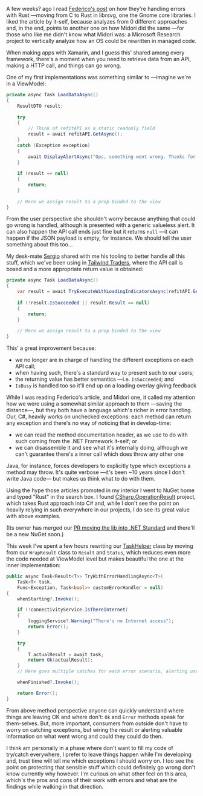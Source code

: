 A few weeks? ago I read [Federico's post](https://people.gnome.org/~federico/blog/propagating-errors.html) on how they're handling errors with Rust —moving from C to Rust in librsvg, one the Gnome core libraries. I liked the article by it-self, because analyzes from 0 different approaches and, in the end, points to another one on how Midori did the same —for those who like me didn't know what Midori was: a Microsoft Research project to vertically analyze how an OS could be rewritten in managed code.

When making apps with Xamarin, and I guess this' shared among every framework, there's a moment when you need to retrieve data from an API, making a HTTP call, and things can go wrong.

One of my first implementations was something similar to —imagine we're in a ViewModel:

```c#
private async Task LoadDataAsync()
{
	ResultDTO result;
	
	try
	{
		// Think of refitAPI as a static readonly field
    	result = await refitAPI.GetAsync();
    }
    catch (Exception exception)
    {
        await DisplayAlertAsync("Ops, something went wrong. Thanks for your patience.");
    }
    
    if (result == null)
    {
        return;
    }
    
    // Here we assign result to a prop binded to the view
}
```

From the user perspective she shouldn't worry because anything that could go wrong is handled, although is presented with a generic valueless alert. It can also happen the API call ends just fine but it returns `null` —it can happen if the JSON payload is empty, for instance. We should tell the user something about this too...

My desk-mate [Sergio](https://twitter.com/sescaladab) shared with me his tooling to better handle all this stuff, which we've been using in [Tailwind Traders](https://github.com/Microsoft/TailwindTraders-Mobile), where the API call is boxed and a more appropriate return value is obtained:

```c#
private async Task LoadDataAsync()
{
	var result = await TryExecuteWithLoadingIndicatorsAsync(refitAPI.GetAsync);
    
    if (!result.IsSucceeded || result.Result == null)
    {
        return;
    }
    
    // Here we assign result to a prop binded to the view
}
```

This' a great improvement because:

- we no longer are in charge of handling the different exceptions on each API call;
- when having such, there's a standard way to present such to our users;
- the returning value has better semantics —i.e. `IsSucceeded`; and
- `IsBusy` is handled too so it'll end up on a loading overlay giving feedback

While I was reading Federico's article, and Midori one, it called my attention how we were using a somewhat similar approach to them —saving the distance—, but they both have a language which's richer in error handling. Our, C#, heavily works on unchecked exceptions: each method can return any exception and there's no way of noticing that in develop-time:

- we can read the method documentation header, as we use to do with such coming from the .NET Framework it-self; or
- we can disassemble it and see what it's internally doing, although we can't guarantee there's a inner call which does throw any other one

Java, for instance, forces developers to explicitly type which exceptions a method may throw. It's quite verbose —it's been ~10 years since I don't write Java code— but makes us think what to do with them.

Using the hype those articles promoted in my interior I went to NuGet home and typed "Rust" in the search box. I found [CSharp.OperationResult](https://www.nuget.org/packages/CSharp.OperationResult) project, which takes Rust approach into C# and, while I don't see the point on heavily relying in such everywhere in our projects, I do see its great value with above examples.

(Its owner has merged our [PR moving the lib into .NET Standard](https://github.com/gnaeus/OperationResult/pull/1#issuecomment-447576656) and there'll be a new NuGet soon.)

This week I've spent a few hours rewriting our [TaskHelper](https://github.com/Microsoft/TailwindTraders-Mobile/blob/feature/163-product-detail/Source/TailwindTraders.Mobile/TailwindTraders.Mobile/Framework/TaskHelper.cs) class by moving from our `WrapResult` class to `Result` and `Status`, which reduces even more the code needed at ViewModel level but makes beautiful the one at the inner implementation:

```c#
public async Task<Result<T>> TryWithErrorHandlingAsync<T>(
    Task<T> task,
    Func<Exception, Task<bool>> customErrorHandler = null)
{
    whenStarting?.Invoke();

    if (!connectivityService.IsThereInternet)
    {
        loggingService?.Warning("There's no Internet access");
        return Error();
    }

    try
    {
        T actualResult = await task;
        return Ok(actualResult);
    }
    // Here goes multiple catches for each error scenario, alerting users accordingly

    whenFinished?.Invoke();

    return Error();
}
```

From above method perspective anyone can quickly understand where things are leaving OK and where don't: `Ok` and `Error` methods speak for them-selves. But, more important, consumers from outside don't have to worry on catching exceptions, but wiring the result or alerting valuable information on what went wrong and could they could do then.

I think am personally in a phase where don't want to fill my code of try/catch everywhere, I prefer to leave things happen while I'm developing and, trust time will tell me which exceptions I should worry on. I too see the point on protecting that sensible stuff which could definitely go wrong don't know currently why however. I'm curious on what other feel on this area, which's the pros and cons of their work with errors and what are the findings while walking in that direction.